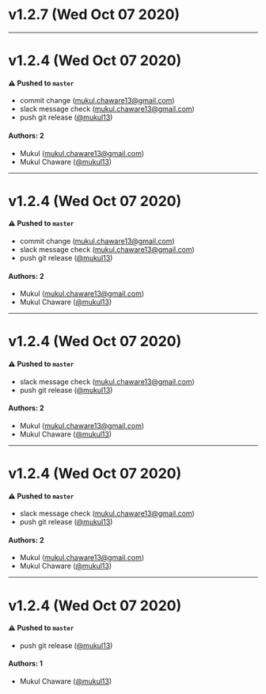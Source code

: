 # v1.2.7 (Wed Oct 07 2020)



---

# v1.2.4 (Wed Oct 07 2020)

#### ⚠️ Pushed to `master`

- commit change (mukul.chaware13@gmail.com)
- slack message check (mukul.chaware13@gmail.com)
- push git release ([@mukul13](https://github.com/mukul13))

#### Authors: 2

- Mukul (mukul.chaware13@gmail.com)
- Mukul Chaware ([@mukul13](https://github.com/mukul13))

---

# v1.2.4 (Wed Oct 07 2020)

#### ⚠️ Pushed to `master`

- commit change (mukul.chaware13@gmail.com)
- slack message check (mukul.chaware13@gmail.com)
- push git release ([@mukul13](https://github.com/mukul13))

#### Authors: 2

- Mukul (mukul.chaware13@gmail.com)
- Mukul Chaware ([@mukul13](https://github.com/mukul13))

---

# v1.2.4 (Wed Oct 07 2020)

#### ⚠️ Pushed to `master`

- slack message check (mukul.chaware13@gmail.com)
- push git release ([@mukul13](https://github.com/mukul13))

#### Authors: 2

- Mukul (mukul.chaware13@gmail.com)
- Mukul Chaware ([@mukul13](https://github.com/mukul13))

---

# v1.2.4 (Wed Oct 07 2020)

#### ⚠️ Pushed to `master`

- slack message check (mukul.chaware13@gmail.com)
- push git release ([@mukul13](https://github.com/mukul13))

#### Authors: 2

- Mukul (mukul.chaware13@gmail.com)
- Mukul Chaware ([@mukul13](https://github.com/mukul13))

---

# v1.2.4 (Wed Oct 07 2020)

#### ⚠️ Pushed to `master`

- push git release ([@mukul13](https://github.com/mukul13))

#### Authors: 1

- Mukul Chaware ([@mukul13](https://github.com/mukul13))
